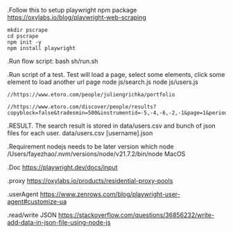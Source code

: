 .Follow this to setup playwright npm package
https://oxylabs.io/blog/playwright-web-scraping

    mkdir pscrape
    cd pscrape
    npm init -y
    npm install playwright

.Run flow script: 
    bash sh/run.sh 

.Run script of a test. Test will load a page, select some elements, click some element to load another url page
    node js/search.js
    node js/users.js

    //https://www.etoro.com/people/juliengrichka/portfolio

    //https://www.etoro.com/discover/people/results?copyblock=false&tradesmin=500&instrumentid=-5,-4,-6,-2,-1&page=1&period=OneYearAgo&sort=dailygain&pagesize=100&activeweeksmin=50

.RESULT. The search result is stored in data/users.csv and bunch of json files for each user.
    data/users.csv
    [username].json

.Requirement
nodejs needs to be later version
    which node
    /Users/fayezhao/.nvm/versions/node/v21.7.2/bin/node
MacOS 

.Doc
https://playwright.dev/docs/input


.proxy
https://oxylabs.io/products/residential-proxy-pools

.userAgent 
https://www.zenrows.com/blog/playwright-user-agent#customize-ua

.read/write JSON 
https://stackoverflow.com/questions/36856232/write-add-data-in-json-file-using-node-js
